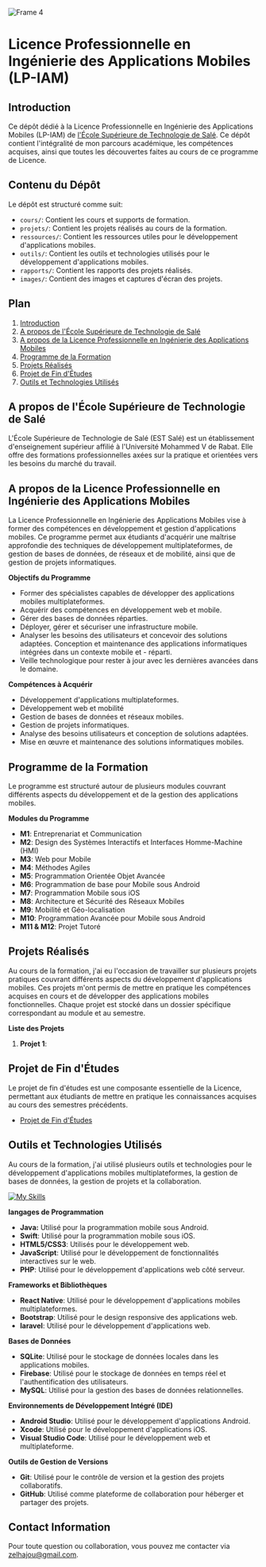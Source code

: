 ![Frame 4](https://github.com/user-attachments/assets/55217f3c-5175-4da7-864c-f4d28cc7989c)

# Licence Professionnelle en Ingénierie des Applications Mobiles (LP-IAM)

## Introduction
Ce dépôt dédié à la Licence Professionnelle en Ingénierie des Applications Mobiles (LP-IAM) de [l'École Supérieure de Technologie de Salé](https://www.est.um5.ac.ma/). Ce dépôt contient l'intégralité de mon parcours académique, les compétences acquises, ainsi que toutes les découvertes faites au cours de ce programme de Licence.

## Contenu du Dépôt

Le dépôt est structuré comme suit:
- `cours/`: Contient les cours et supports de formation.
- `projets/`: Contient les projets réalisés au cours de la formation.
- `ressources/`: Contient les ressources utiles pour le développement d'applications mobiles.
- `outils/`: Contient les outils et technologies utilisés pour le développement d'applications mobiles.
- `rapports/`: Contient les rapports des projets réalisés.
- `images/`: Contient des images et captures d'écran des projets.
<!-- - `certificats/`: Contient les certificats de réussite et de participation. -->


## Plan

1. [Introduction](#introduction)
2. [A propos de l'École Supérieure de Technologie de Salé](#a-propos-de-lécole-supérieure-de-technologie-de-salé)
3. [A propos de la Licence Professionnelle en Ingénierie des Applications Mobiles](#a-propos-de-la-licence-professionnelle-en-ingénierie-des-applications-mobiles)
4. [Programme de la Formation](#programme-de-la-formation)
5. [Projets Réalisés](#projets-réalisés)
6. [Projet de Fin d'Études](#projet-de-fin-détudes)
7. [Outils et Technologies Utilisés](#outils-et-technologies-utilisés)

## A propos de l'École Supérieure de Technologie de Salé
L'École Supérieure de Technologie de Salé (EST Salé) est un établissement d'enseignement supérieur affilié à l'Université Mohammed V de Rabat. Elle offre des formations professionnelles axées sur la pratique et orientées vers les besoins du marché du travail.

## A propos de la Licence Professionnelle en Ingénierie des Applications Mobiles

La Licence Professionnelle en Ingénierie des Applications Mobiles vise à former des compétences en développement et gestion d'applications mobiles. Ce programme permet aux étudiants d'acquérir une maîtrise approfondie des techniques de développement multiplateformes, de gestion de bases de données, de réseaux et de mobilité, ainsi que de gestion de projets informatiques.

**Objectifs du Programme**

- Former des spécialistes capables de développer des applications mobiles multiplateformes.
- Acquérir des compétences en développement web et mobile.
- Gérer des bases de données réparties.
- Déployer, gérer et sécuriser une infrastructure mobile.
- Analyser les besoins des utilisateurs et concevoir des solutions adaptées.
Conception et maintenance des applications informatiques intégrées dans un contexte mobile et - réparti.
- Veille technologique pour rester à jour avec les dernières avancées dans le domaine.

**Compétences à Acquérir**

- Développement d'applications multiplateformes.
- Développement web et mobilité
- Gestion de bases de données et réseaux mobiles.
- Gestion de projets informatiques.
- Analyse des besoins utilisateurs et conception de solutions adaptées.
- Mise en œuvre et maintenance des solutions informatiques mobiles.

## Programme de la Formation

Le programme est structuré autour de plusieurs modules couvrant différents aspects du développement et de la gestion des applications mobiles.

**Modules du Programme**

- **M1**: Entreprenariat et Communication
- **M2**: Design des Systèmes Interactifs et Interfaces Homme-Machine (HMI)
- **M3**: Web pour Mobile
- **M4**: Méthodes Agiles
- **M5**: Programmation Orientée Objet Avancée
- **M6**: Programmation de base pour Mobile sous Android
- **M7**: Programmation Mobile sous iOS
- **M8**: Architecture et Sécurité des Réseaux Mobiles
- **M9**: Mobilité et Géo-localisation
- **M10**: Programmation Avancée pour Mobile sous Android
- **M11 & M12**: Projet Tutoré

## Projets Réalisés

Au cours de la formation, j'ai eu l'occasion de travailler sur plusieurs projets pratiques couvrant différents aspects du développement d'applications mobiles. Ces projets m'ont permis de mettre en pratique les compétences acquises en cours et de développer des applications mobiles fonctionnelles. Chaque projet est stocké dans un dossier spécifique correspondant au module et au semestre.

**Liste des Projets**

1. **Projet 1**: 


## Projet de Fin d'Études

Le projet de fin d'études est une composante essentielle de la Licence, permettant aux étudiants de mettre en pratique les connaissances acquises au cours des semestres précédents.

- [Projet de Fin d'Études](#)

## Outils et Technologies Utilisés

Au cours de la formation, j'ai utilisé plusieurs outils et technologies pour le développement d'applications mobiles multiplateformes, la gestion de bases de données, la gestion de projets et la collaboration.

[![My Skills](https://skillicons.dev/icons?i=java,swift,html,css,javascript,react,bootstrap,figma,sqlite,firebase,mysql,androidstudio,vscode,git,github,netlify)](https://skillicons.dev)


**langages de Programmation**

- **Java:** Utilisé pour la programmation mobile sous Android.
- **Swift**: Utilisé pour la programmation mobile sous iOS.
- **HTML5/CSS3**: Utilisés pour le développement web.
- **JavaScript**: Utilisé pour le développement de fonctionnalités interactives sur le web.
- **PHP**: Utilisé pour le développement d'applications web côté serveur.

**Frameworks et Bibliothèques**

- **React Native**: Utilisé pour le développement d'applications mobiles multiplateformes.
- **Bootstrap**: Utilisé pour le design responsive des applications web.
- **laravel**: Utilisé pour le développement d'applications web.

**Bases de Données**

- **SQLite**: Utilisé pour le stockage de données locales dans les applications mobiles.
- **Firebase**: Utilisé pour le stockage de données en temps réel et l'authentification des utilisateurs.
- **MySQL**: Utilisé pour la gestion des bases de données relationnelles.

**Environnements de Développement Intégré (IDE)**
- **Android Studio**: Utilisé pour le développement d'applications Android.
- **Xcode**: Utilisé pour le développement d'applications iOS.
- **Visual Studio Code**: Utilisé pour le développement web et multiplateforme.

**Outils de Gestion de Versions**
 - **Git**: Utilisé pour le contrôle de version et la gestion des projets collaboratifs.
 - **GitHub**: Utilisé comme plateforme de collaboration pour héberger et partager des projets.

## Contact Information
Pour toute question ou collaboration, vous pouvez me contacter via zelhajou@gmail.com.
